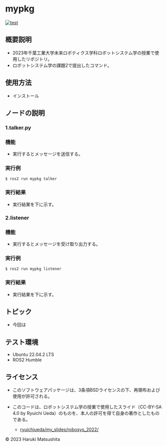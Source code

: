 # mypkg
[![test](https://github.com/harus860723/mypkg/actions/workflows/test.yml/badge.svg)](https://github.com/harus860723/mypkg/actions/workflows/test.yml)
## 概要説明
* 2023年千葉工業大学未来ロボティクス学科ロボットシステム学の授業で使用したリポジトリ。
* ロボットシステム学の課題2で提出したコマンド。

## 使用方法
* インストール


## ノードの説明


### 1.talker.py


### 機能
* 実行するとメッセージを送信する。

### 実行例

```
$ ros2 run mypkg talker
```

### 実行結果
* 実行結果を下に示す。 

### 2.listener

### 機能
* 実行するとメッセージを受け取り出力する。

### 実行例

```
$ ros2 run mypkg listener
```

### 実行結果
* 実行結果を下に示す。

## トピック
* 今回は

## テスト環境
* Ubuntu 22.04.2 LTS
* ROS2 Humble

## ライセンス
* このソフトウェアパッケージは、3条項BSDライセンスの下、再領布および使用が許可される。

* このコードは、ロボットシステム学の授業で使用したスライド（CC-BY-SA 4.0 by Ryuichi Ueda）のものを、本人の許可を得て自身の著作としたものである。
	* [ryuichiueda/my_slides/robosys_2022/](https://github.com/ryuichiueda/my_slides/tree/master/robosys_2022)

© 2023 Haruki Matsushita
